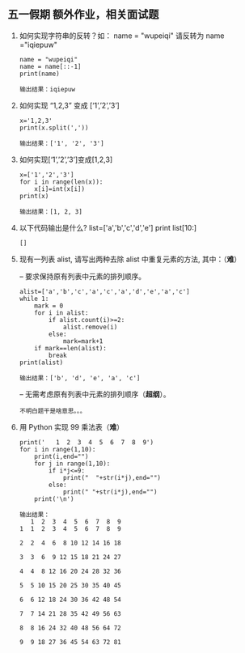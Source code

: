 ## 五一假期 额外作业，相关面试题

 

1. 如何实现字符串的反转？如： name = "wupeiqi" 请反转为 name ="iqiepuw"

   ```
   name = "wupeiqi"
   name = name[::-1]
   print(name)
   
   输出结果：iqiepuw
   ```

2. 如何实现 “1,2,3” 变成 [‘1’,’2’,’3’]

   ```
   x='1,2,3'
   print(x.split(','))
   
   输出结果：['1', '2', '3']
   ```

3. 如何实现[‘1’,’2’,’3’]变成[1,2,3]

   ```
   x=['1','2','3']
   for i in range(len(x)):
       x[i]=int(x[i])
   print(x)
   
   输出结果：[1, 2, 3]
   ```

4. 以下代码输出是什么? list=['a','b','c','d','e'] print list[10:]

   ```
   []
   ```

   

5. 现有一列表 alist, 请写出两种去除 alist 中重复元素的方法, 其中：（**难**）

   – 要求保持原有列表中元素的排列顺序。

   ```
   alist=['a','b','c','a','c','a','d','e','a','c']
   while 1:
       mark = 0
       for i in alist:
           if alist.count(i)>=2:
               alist.remove(i)
           else:
               mark=mark+1
       if mark==len(alist):
           break
   print(alist)
   
   输出结果：['b', 'd', 'e', 'a', 'c']
   ```

   – 无需考虑原有列表中元素的排列顺序（**超纲**）。

   ```
   不明白题干是啥意思。。。
   ```

6. 用 Python 实现 99 乘法表（**难**）

   ```
   print('   1  2  3  4  5  6  7  8  9')
   for i in range(1,10):
       print(i,end="")
       for j in range(1,10):
           if i*j<=9:
               print("  "+str(i*j),end="")
           else:
               print(" "+str(i*j),end="")
       print('\n')
       
   输出结果：
      1  2  3  4  5  6  7  8  9
   1  1  2  3  4  5  6  7  8  9
   
   2  2  4  6  8 10 12 14 16 18
   
   3  3  6  9 12 15 18 21 24 27
   
   4  4  8 12 16 20 24 28 32 36
   
   5  5 10 15 20 25 30 35 40 45
   
   6  6 12 18 24 30 36 42 48 54
   
   7  7 14 21 28 35 42 49 56 63
   
   8  8 16 24 32 40 48 56 64 72
   
   9  9 18 27 36 45 54 63 72 81
   ```